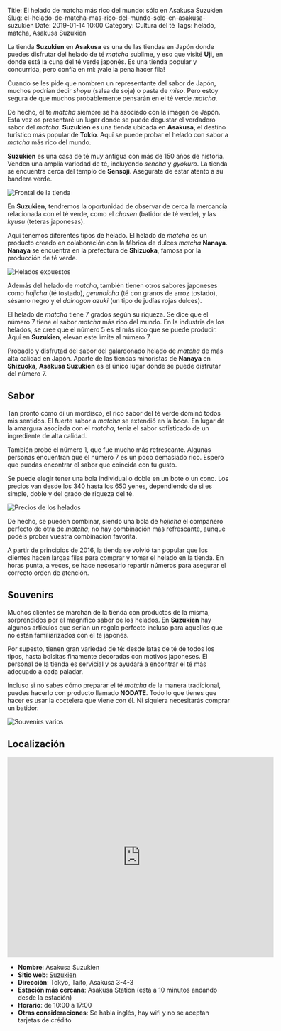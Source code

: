 Title: El helado de matcha más rico del mundo: sólo en Asakusa Suzukien
Slug: el-helado-de-matcha-mas-rico-del-mundo-solo-en-asakusa-suzukien
Date: 2019-01-14 10:00
Category: Cultura del té
Tags: helado, matcha, Asakusa Suzukien



La tienda **Suzukien** en **Asakusa** es una de las tiendas en Japón donde puedes disfrutar del helado de té *matcha* sublime, y eso que visité **Uji**, en donde está la cuna del té verde japonés. Es una tienda popular y concurrida, pero confía en mí: ¡vale la pena hacer fila!

Cuando se les pide que nombren un representante del sabor de Japón, muchos podrían decir *shoyu* (salsa de soja) o pasta de *miso*. Pero estoy segura de que muchos probablemente pensarán en el té verde *matcha*.

De hecho, el té *matcha* siempre se ha asociado con la imagen de Japón. Esta vez os presentaré un lugar donde se puede degustar el verdadero sabor del *matcha*. **Suzukien** es una tienda ubicada en **Asakusa**, el destino turístico más popular de **Tokio**. Aquí se puede probar el helado con sabor a *matcha* más rico del mundo.

**Suzukien** es una casa de té muy antigua con más de 150 años de historia. Venden una amplia variedad de té, incluyendo *sencha* y *gyokuro*. La tienda se encuentra cerca del templo de **Sensoji**. Asegúrate de estar atento a su bandera verde.

![Frontal de la tienda]({static}/images/asakusa_suzukien_01.jpg)

En **Suzukien**, tendremos la oportunidad de observar de cerca la mercancía relacionada con el té verde, como el *chasen* (batidor de té verde), y las *kyusu* (teteras japonesas).

Aquí tenemos diferentes tipos de helado. El helado de *matcha* es un producto creado en colaboración con la fábrica de dulces *matcha* **Nanaya**. **Nanaya** se encuentra en la prefectura de **Shizuoka**, famosa por la producción de té verde.

![Helados expuestos]({static}/images/asakusa_suzukien_02.jpg)

Además del helado de *matcha*, también tienen otros sabores japoneses como *hojicha* (té tostado), *genmaicha* (té con granos de arroz tostado), sésamo negro y el *dainagon azuki* (un tipo de judías rojas dulces).

El helado de *matcha* tiene 7 grados según su riqueza. Se dice que el número 7 tiene el sabor *matcha* más rico del mundo. En la industria de los helados, se cree que el número 5 es el más rico que se puede producir. Aquí en **Suzukien**, elevan este límite al número 7.

Probadlo y disfrutad del sabor del galardonado helado de *matcha* de más alta calidad en Japón. Aparte de las tiendas minoristas de **Nanaya** en **Shizuoka**, **Asakusa Suzukien** es el único lugar donde se puede disfrutar del número 7.

## Sabor

Tan pronto como dí un mordisco, el rico sabor del té verde dominó todos mis sentidos. El fuerte sabor a *matcha* se extendió en la boca. En lugar de la amargura asociada con el *matcha*, tenía el sabor sofisticado de un ingrediente de alta calidad.

También probé el número 1, que fue mucho más refrescante. Algunas personas encuentran que el número 7 es un poco demasiado rico. Espero que puedas encontrar el sabor que coincida con tu gusto.

Se puede elegir tener una bola individual o doble en un bote o un cono. Los precios van desde los 340 hasta los 650 yenes, dependiendo de si es simple, doble y del grado de riqueza del té.

![Precios de los helados]({static}/images/asakusa_suzukien_03.jpg)

De hecho, se pueden combinar, siendo una bola de *hojicha* el compañero perfecto de otra de *matcha*; no hay combinación más refrescante, aunque podéis probar vuestra combinación favorita.

A partir de principios de 2016, la tienda se volvió tan popular que los clientes hacen largas filas para comprar y tomar el helado en la tienda. En horas punta, a veces, se hace necesario repartir números para asegurar el correcto orden de atención.

## Souvenirs

Muchos clientes se marchan de la tienda con productos de la misma, sorprendidos por el magnífico sabor de los helados. En **Suzukien** hay algunos artículos que serían un regalo perfecto incluso para aquellos que no están familiarizados con el té japonés.

Por supesto, tienen gran variedad de té: desde latas de té de todos los tipos, hasta bolsitas finamente decoradas con motivos japoneses. El personal de la tienda es servicial y os ayudará a encontrar el té más adecuado a cada paladar.

Incluso si no sabes cómo preparar el té *matcha* de la manera tradicional, puedes hacerlo con producto llamado **NODATE**. Todo lo que tienes que hacer es usar la coctelera que viene con él. Ni siquiera necesitarás comprar un batidor.

![Souvenirs varios]({static}/images/asakusa_suzukien_04.jpg)

## Localización

<iframe src="https://www.google.com/maps/embed?pb=!1m18!1m12!1m3!1d3239.401412324726!2d139.7947458152293!3d35.71634518018615!2m3!1f0!2f0!3f0!3m2!1i1024!2i768!4f13.1!3m3!1m2!1s0x60188ec1dc27d889%3A0x1abebdcadc452655!2sSuzukien+Asakusa!5e0!3m2!1ses!2ses!4v1543579005838" width="600" height="450" frameborder="0" style="border:0" allowfullscreen></iframe>

* **Nombre**: Asakusa Suzukien
* **Sitio web**: [Suzukien](http://www.tocha.co.jp/index.html)
* **Dirección**: Tokyo, Taito, Asakusa 3-4-3
* **Estación más cercana**: Asakusa Station (está a 10 minutos andando desde la estación)
* **Horario**: de 10:00 a 17:00
* **Otras consideraciones**: Se habla inglés, hay wifi y no se aceptan tarjetas de crédito
